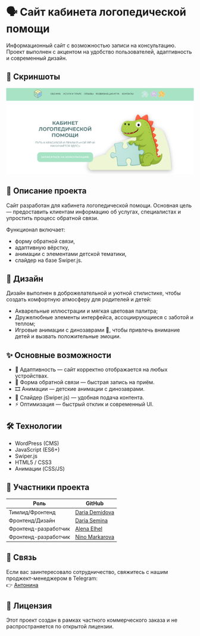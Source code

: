 # 🗣️ Сайт кабинета логопедической помощи

Информационный сайт с возможностью записи на консультацию. Проект выполнен с акцентом на удобство пользователей, адаптивность и современный дизайн.

## 📸 Скриншоты

![Скриншот главной страницы](./hero.png)

## 📖 Описание проекта

Сайт разработан для кабинета логопедической помощи. Основная цель — предоставить клиентам информацию об услугах, специалистах и упростить процесс обратной связи.

Функционал включает:

- форму обратной связи,
- адаптивную вёрстку,
- анимации с элементами детской тематики,
- слайдер на базе Swiper.js.

## 🎨 Дизайн

Дизайн выполнен в доброжелательной и уютной стилистике, чтобы создать комфортную атмосферу для родителей и детей:

- Акварельные иллюстрации и мягкая цветовая палитра;
- Дружелюбные элементы интерфейса, ассоциирующиеся с заботой и теплом;
- Игровые анимации с динозаврами 🦖, чтобы привлечь внимание детей и вызвать положительные эмоции.

## ✨ Основные возможности

- 📱 Адаптивность — сайт корректно отображается на любых устройствах.
- 💬 Форма обратной связи — быстрая запись на приём.
- 🎞️ Анимации — детские анимации с динозаврами.
- 🎠 Слайдер (Swiper.js) — удобная подача контента.
- ⚡ Оптимизация — быстрый отклик и современный UI.

## 🛠 Технологии

- WordPress (CMS)
- JavaScript (ES6+)
- Swiper.js
- HTML5 / CSS3
- Анимации (CSS/JS)

## 👥 Участники проекта

| Роль                 | GitHub                                              |
| -------------------- | --------------------------------------------------- |
| Тимлид/Фронтенд      | [Daria Demidova](https://github.com/dariaSDemidova) |
| Фронтенд/Дизайн      | [Daria Semina](https://github.com/darina1970)       |
| Фронтенд-разработчик | [Alena Elhel](https://github.com/ochumenno66)       |
| Фронтенд-разработчик | [Nino Markarova](https://github.com/Ninima1218)     |

## 📩 Связь

Если вас заинтересовало сотрудничество, свяжитесь с нашим проджект-менеджером в Telegram:  
👉 [Антонина](https://t.me/msmitor)

## 📄 Лицензия

Этот проект создан в рамках частного коммерческого заказа и не распространяется по открытой лицензии.
